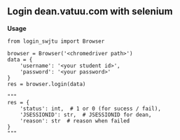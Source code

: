 ## Login dean.vatuu.com with selenium

**Usage**

```python3
from login_swjtu import Browser

browser = Browser('<chromedriver path>')
data = {
    'username': '<your student id>',
    'password': '<your password>'
}
res = browser.login(data)

"""
res = {
    'status': int,  # 1 or 0 (for sucess / fail),
    'JSESSIONID': str,  # JSESSIONID for dean,
    'reason': str  # reason when failed
}
"""
```